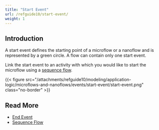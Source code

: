 ```yaml
---
title: "Start Event"
url: /refguide10/start-event/
weight: 1
---
```


## Introduction

A start event defines the starting point of a microflow or a nanoflow and is represented by a green circle. A flow can contain only one start event.

Link the start event to an activity with which you would like to start the microflow using a [sequence flow](/refguide10/sequence-flow/).

{{< figure src="/attachments/refguide10/modeling/application-logic/microflows-and-nanoflows/events/start-event/start-event.png" class="no-border" >}}

## Read More

* [End Event](/refguide10/end-event/)
* [Sequence Flow](/refguide10/sequence-flow/)
